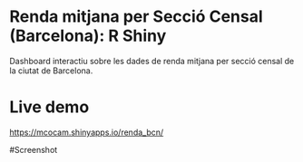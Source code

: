# Renda mitjana per Secció Censal (Barcelona): R Shiny

Dashboard interactiu sobre les dades de renda mitjana per secció censal de la ciutat de Barcelona.

# Live demo

https://mcocam.shinyapps.io/renda_bcn/

#Screenshot


